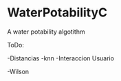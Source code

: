 # WaterPotabilityC
A water potability algotithm


ToDo:

-Distancias
-knn
-Interaccion Usuario

-Wilson
